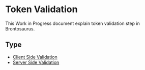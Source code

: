 # Token Validation

This Work in Progress document explain token validation step in Brontosaurus.

## Type

-   [Client Side Validation](../about/client-side-validation.md)
-   [Server Side Validation](../about/server-side-validation.md)
